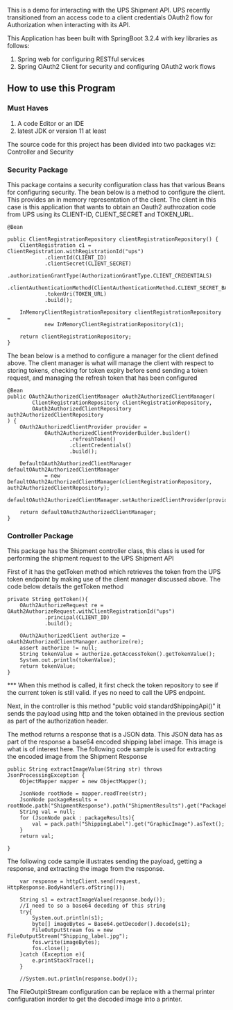 This is a demo for interacting with the UPS Shipment API. UPS recently transitioned from an access code to a client credentials OAuth2 flow for Authorization when interacting with its API.

This Application has been built with SpringBoot 3.2.4 with key libraries as follows:
1. Spring web for configuring RESTful services
2. Spring OAuth2 Client for security and configuring OAuth2 work flows

## How to use this Program
### Must Haves
1. A code Editor or an IDE
2. latest JDK or version 11 at least

The source code for this project has been divided into two packages viz: Controller and Security

### Security Package
This package contains a security configuration class has that various Beans for configuring security.
The bean below is a method to configure the client. This provides an in memory representation of the client. The client in this case is this application that wants to obtain an Oauth2 authrozation code from UPS using its CLIENT-ID, CLIENT_SECRET and TOKEN_URL.

    @Bean

    public ClientRegistrationRepository clientRegistrationRepository() {
        ClientRegistration c1 = ClientRegistration.withRegistrationId("ups")
                .clientId(CLIENT_ID)
                .clientSecret(CLIENT_SECRET)
                .authorizationGrantType(AuthorizationGrantType.CLIENT_CREDENTIALS)
                .clientAuthenticationMethod(ClientAuthenticationMethod.CLIENT_SECRET_BASIC)
                .tokenUri(TOKEN_URL)
                .build();

        InMemoryClientRegistrationRepository clientRegistrationRepository =
                new InMemoryClientRegistrationRepository(c1);

        return clientRegistrationRepository;
    }

The bean below is a method to configure a manager for the client defined above. The client manager is what will manage the client with respect to storing tokens, checking for token expiry before send sending a token request, and managing the refresh token that has been configured

    @Bean
    public OAuth2AuthorizedClientManager oAuth2AuthorizedClientManager(
            ClientRegistrationRepository clientRegistrationRepository,
            OAuth2AuthorizedClientRepository auth2AuthorizedClientRepository
    ) {
        OAuth2AuthorizedClientProvider provider =
                OAuth2AuthorizedClientProviderBuilder.builder()
                        .refreshToken()
                        .clientCredentials()
                        .build();

        DefaultOAuth2AuthorizedClientManager defaultOAuth2AuthorizedClientManager
                = new DefaultOAuth2AuthorizedClientManager(clientRegistrationRepository, auth2AuthorizedClientRepository);
        defaultOAuth2AuthorizedClientManager.setAuthorizedClientProvider(provider);

        return defaultOAuth2AuthorizedClientManager;
    }
### Controller Package
This package has the Shipment controller class, this class is used for performing the shipment request to the UPS Shipment API

First of it has the getToken method which retrieves the token from the UPS token endpoint by making use of the client manager discussed above.
The code below details the getToken method

    private String getToken(){
        OAuth2AuthorizeRequest re = OAuth2AuthorizeRequest.withClientRegistrationId("ups")
                .principal(CLIENT_ID)
                .build();

        OAuth2AuthorizedClient authorize = oAuth2AuthorizedClientManager.authorize(re);
        assert authorize != null;
        String tokenValue = authorize.getAccessToken().getTokenValue();
        System.out.println(tokenValue);
        return tokenValue;
    }

*** When this method is called, it first check the token repository to see if the current token is still valid. if yes no need to call the UPS endpoint.

Next, in the controller is this method "public void standardShippingApi()" it sends the payload using http and the token obtained in the previous section as part of the authorization header.

The method returns a response that is a JSON data. This JSON data has as part of the response a base64 encoded shipping label image. This image is what is of interest here.
The following code sample is used for extracting the encoded image from the Shipment Response

    public String extractImageValue(String str) throws JsonProcessingException {
        ObjectMapper mapper = new ObjectMapper();

        JsonNode rootNode = mapper.readTree(str);
        JsonNode packageResults = rootNode.path("ShipmentResponse").path("ShipmentResults").get("PackageResults");
        String val = null;
        for (JsonNode pack : packageResults){
            val = pack.path("ShippingLabel").get("GraphicImage").asText();
        }
        return val;

    }
The following code sample illustrates sending the payload, getting a response, and extracting the image from the response.

        var response = httpClient.send(request, HttpResponse.BodyHandlers.ofString());

        String s1 = extractImageValue(response.body());
        //I need to so a base64 decoding of this string
        try{
            System.out.println(s1);
            byte[] imageBytes = Base64.getDecoder().decode(s1);
            FileOutputStream fos = new FileOutputStream("Shipping_label.jpg");
            fos.write(imageBytes);
            fos.close();
        }catch (Exception e){
            e.printStackTrace();
        }

        //System.out.println(response.body());

The FileOutpitStream configuration can be replace with a thermal printer configuration inorder to get the decoded image into a printer.